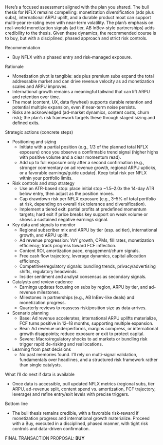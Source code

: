 Here’s a focused assessment aligned with the plan you shared. The bull thesis for NFLX remains compelling: monetization diversification (ads plus subs), international ARPU uplift, and a durable product moat can support multi-year re-rating even with near-term volatility. The plan’s emphasis on real-world monetization signals (ad tier, AB InBev-style partnerships) adds credibility to the thesis. Given these dynamics, the recommended course is to buy, but with a disciplined, phased approach and strict risk controls.

Recommendation
- Buy NFLX with a phased entry and risk-managed exposure.

Rationale
- Monetization pivot is tangible: ads plus premium subs expand the total addressable market and can drive revenue velocity as ad monetization scales and ARPU improves.
- International growth remains a meaningful tailwind that can lift ARPU and retention over time.
- The moat (content, UX, data flywheel) supports durable retention and potential multiple expansion, even if near-term noise persists.
- Risks are acknowledged (ad-market dynamics, content costs, churn risk); the plan’s risk framework targets these through staged sizing and defined exits.

Strategic actions (concrete steps)
- Positioning and sizing
  - Initiate with a partial position (e.g., 1/3 of the planned total NFLX exposure) once you observe a confirmable trend signal (higher highs with positive volume and a clear momentum read).
  - Add up to full exposure only after a second confirmation (e.g., stronger commentary on ad revenue growth, regional ARPU upticks, or a favorable earnings/guide update). Keep total risk per NFLX within your portfolio limits.
- Risk controls and stop strategy
  - Use an ATR-based stop: place initial stop ~1.5–2.0x the 14-day ATR below entry, then adjust as the position moves.
  - Cap drawdown risk per NFLX exposure (e.g., 3–5% of total portfolio at risk, depending on overall risk tolerance and diversification).
  - Implement a tiered exit: partial profits at predefined momentum targets; hard exit if price breaks key support on weak volume or shows a sustained negative earnings signal.
- Key data and signals to monitor
  - Regional subscriber mix and ARPU by tier (esp. ad tier), international growth, and ARPU uplift.
  - Ad revenue progression: YoY growth, CPMs, fill rates, monetization efficiency; track progress toward FCF inflection.
  - Content ROI, amortization pace, engagement/churn signals.
  - Free cash flow trajectory, leverage dynamics, capital allocation efficiency.
  - Competitive/regulatory signals: bundling trends, privacy/advertising shifts, regulatory headwinds.
  - Insider sentiment and analyst consensus as secondary signals.
- Catalysts and review cadence
  - Earnings updates focusing on subs by region, ARPU by tier, and ad-revenue milestones.
  - Milestones in partnerships (e.g., AB InBev-like deals) and monetization progress.
  - Quarterly reviews to reassess risk/position size as data arrives.
- Scenario planning
  - Base: Ad revenue accelerates, international ARPU uplifts materialize, FCF turns positive in 12–18 months, supporting multiple expansion.
  - Bear: Ad revenue underperforms, margins compress, or international growth disappoints; reduce exposure or exit to protect capital.
  - Severe: Macro/regulatory shocks to ad markets or bundling risk trigger rapid de-risking and reallocations.
- Learning from past decisions
  - No past memories found. I’ll rely on multi-signal validation, fundamentals over headlines, and a structured risk framework rather than single catalysts.

What I’ll do next if data is available
- Once data is accessible, pull updated NFLX metrics (regional subs, tier ARPU, ad-revenue split, content spend vs. amortization, FCF trajectory, leverage) and refine entry/exit levels with precise triggers.

Bottom line
- The bull thesis remains credible, with a favorable risk-reward if monetization progress and international growth materialize. Proceed with a Buy, executed in a disciplined, phased manner, with tight risk controls and data-driven confirmation.

FINAL TRANSACTION PROPOSAL: **BUY**